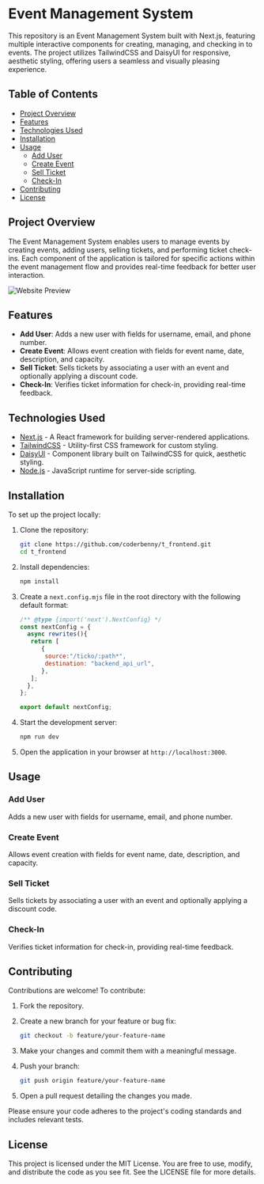 # Event Management System

This repository is an Event Management System built with Next.js, featuring multiple interactive components for creating, managing, and checking in to events. The project utilizes TailwindCSS and DaisyUI for responsive, aesthetic styling, offering users a seamless and visually pleasing experience.

## Table of Contents

- [Project Overview](#project-overview)
- [Features](#features)
- [Technologies Used](#technologies-used)
- [Installation](#installation)
- [Usage](#usage)
  - [Add User](#add-user)
  - [Create Event](#create-event)
  - [Sell Ticket](#sell-ticket)
  - [Check-In](#check-in)
- [Contributing](#contributing)
- [License](#license)

## Project Overview

The Event Management System enables users to manage events by creating events, adding users, selling tickets, and performing ticket check-ins. Each component of the application is tailored for specific actions within the event management flow and provides real-time feedback for better user interaction.

![Website Preview](/tnew.jpg)


## Features

- **Add User**: Adds a new user with fields for username, email, and phone number.
- **Create Event**: Allows event creation with fields for event name, date, description, and capacity.
- **Sell Ticket**: Sells tickets by associating a user with an event and optionally applying a discount code.
- **Check-In**: Verifies ticket information for check-in, providing real-time feedback.

## Technologies Used

- [Next.js](https://nextjs.org/) - A React framework for building server-rendered applications.
- [TailwindCSS](https://tailwindcss.com/) - Utility-first CSS framework for custom styling.
- [DaisyUI](https://daisyui.com/) - Component library built on TailwindCSS for quick, aesthetic styling.
- [Node.js](https://nodejs.org/) - JavaScript runtime for server-side scripting.

## Installation

To set up the project locally:

1. Clone the repository:

   ```bash
   git clone https://github.com/coderbenny/t_frontend.git
   cd t_frontend
   ```

2. Install dependencies:

   ```bash
   npm install
   ```

3. Create a `next.config.mjs` file in the root directory with the following default format:

   ```javascript
   /** @type {import('next').NextConfig} */
   const nextConfig = {
     async rewrites(){
      return [
         {
          source:"/ticko/:path*",
          destination: "backend_api_url",
         },
      ];
     },
   };

   export default nextConfig;
   ```

4. Start the development server:

   ```bash
   npm run dev
   ```

5. Open the application in your browser at `http://localhost:3000`.

## Usage

### Add User
Adds a new user with fields for username, email, and phone number.

### Create Event
Allows event creation with fields for event name, date, description, and capacity.

### Sell Ticket
Sells tickets by associating a user with an event and optionally applying a discount code.

### Check-In
Verifies ticket information for check-in, providing real-time feedback.

## Contributing

Contributions are welcome! To contribute:

1. Fork the repository.
2. Create a new branch for your feature or bug fix:

   ```bash
   git checkout -b feature/your-feature-name
   ```

3. Make your changes and commit them with a meaningful message.
4. Push your branch:

   ```bash
   git push origin feature/your-feature-name
   ```

5. Open a pull request detailing the changes you made.

Please ensure your code adheres to the project's coding standards and includes relevant tests.

## License

This project is licensed under the MIT License. You are free to use, modify, and distribute the code as you see fit. See the LICENSE file for more details.
